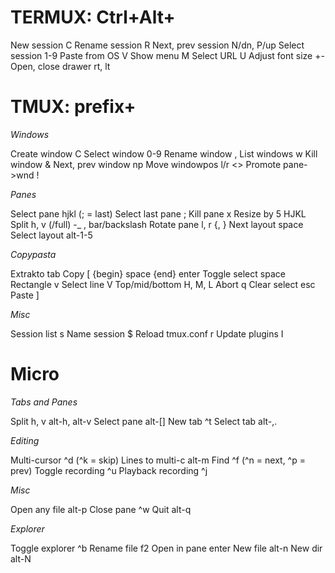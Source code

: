 # TERMUX: Ctrl+Alt+

New session         C
Rename session      R
Next, prev session  N/dn, P/up
Select session      1-9
Paste from OS       V
Show menu           M
Select URL          U
Adjust font size    +-
Open, close drawer  rt, lt

# TMUX: prefix+

*Windows*

Create window       C
Select window       0-9
Rename window       ,
List windows        w
Kill window         &
Next, prev window   np
Move windowpos l/r  <>
Promote pane->wnd   !

*Panes*

Select pane         hjkl (; = last)
Select last pane    ;
Kill pane           x
Resize by 5         HJKL
Split h, v (/full)  -_ , bar/backslash
Rotate pane l, r    {, }
Next layout         space
Select layout       alt-1-5

*Copypasta*

Extrakto            tab
Copy                [ {begin} space {end} enter
Toggle select       space
Rectangle           v
Select line         V
Top/mid/bottom      H, M, L
Abort               q
Clear select        esc
Paste               ]

*Misc*

Session list        s
Name session        $
Reload tmux.conf    r
Update plugins      I

# Micro

*Tabs and Panes*

Split h, v          alt-h, alt-v
Select pane         alt-[]
New tab             ^t
Select tab          alt-,.

*Editing*

Multi-cursor        ^d (^k = skip)
Lines to multi-c    alt-m
Find                ^f (^n = next, ^p = prev)
Toggle recording    ^u
Playback recording  ^j

*Misc*

Open any file       alt-p
Close pane          ^w
Quit                alt-q

*Explorer*

Toggle explorer     ^b
Rename file         f2
Open in pane        enter
New file            alt-n
New dir             alt-N
